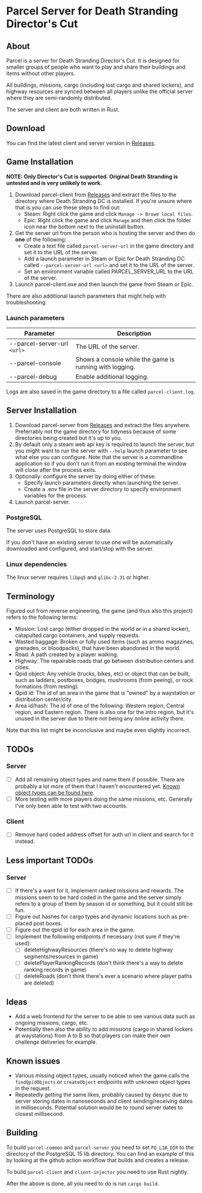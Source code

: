 # Parcel Server for Death Stranding Director's Cut

## About

Parcel is a server for Death Stranding Director's Cut. It is designed for smaller groups of people who want to play and share their buildings and items without other players.

All buildings, missions, cargo (including lost cargo and shared lockers), and highway resources are synced between all players unlike the official server where they are semi-randomly distributed.

The server and client are both written in Rust.

## Download

You can find the latest client and server version in [Releases](https://github.com/Skippeh/parcel-thief/releases).

## Game Installation

**NOTE: Only Director's Cut is supported. Original Death Stranding is untested and is very unlikely to work.**

1. Download parcel-client from [Releases](https://github.com/Skippeh/parcel-thief/releases) and
   extract the files to the directory where Death Stranding DC is installed. If you're unsure where that is you can use these steps to find out:
   - Steam: Right click the game and click `Manage -> Browe local files`.
   - Epic: Right click the game and click `Manage` and then click the folder icon near the bottom next to the uninstall button.
2. Get the server url from the person who is hosting the server and then do **one** of the following:
   - Create a text file called `parcel-server-url` in the game directory and set it to the URL of the server.
   - Add a launch parameter in Steam or Epic for Death Stranding DC called `--parcel-server-url <url>` and set it to the URL of the server.
   - Set an environment variable called PARCEL_SERVER_URL to the URL of the server.
3. Launch parcel-client.exe and then launch the game from Steam or Epic.

There are also additional launch parameters that might help with troubleshooting.

### Launch parameters

| Parameter                   | Description                                             |
| --------------------------- | ------------------------------------------------------- |
| --parcel-server-url `<url>` | The URL of the server.                                  |
| --parcel-console            | Shows a console while the game is running with logging. |
| --parcel-debug              | Enable additional logging.                              |

Logs are also saved in the game directory to a file called `parcel-client.log`.

## Server Installation

1. Download parcel-server from [Releases](https://github.com/Skippeh/parcel-thief/releases) and
   extract the files anywhere. Preferrably not the game directory for tidyness because of some directories being created but it's up to you.
2. By default only a steam web api key is required to launch the server, but you might want to run the server with `--help` launch parameter to see what else you can configure. Note that the server is a commandline application so if you don't run it from an existing terminal the window will close after the process exits.
3. Optionally: configure the server by doing either of these:
   - Specify launch parameters directly when launching the server.
   - Create a .env file in the server directory to specify environment variables for the process.
4. Launch parcel-server.

### PostgreSQL

The server uses PostgreSQL to store data.

If you don't have an existing server to use one will be automatically downloaded and configured, and start/stop with the server.

### Linux dependencies

The linux server requires `libpq5` and `glibc-2.31` or higher.

## Terminology

Figured out from reverse engineering, the game (and thus also this project) refers to the following terms:

- Mission: Lost cargo (either dropped in the world or in a shared locker), catapulted cargo containers, and supply requests.
- Wasted baggage: Broken or fully used items (such as ammo magazines, grenades, or bloodpacks), that have been abandoned in the world.
- Road: A path created by a player walking.
- Highway: The repairable roads that go between distribution centers and cities.
- Qpid object: Any vehicle (trucks, bikes, etc) or object that can be built, such as ladders, postboxes, bridges, mushrooms (from peeing), or rock formations (from resting).
- Qpid id: The id of an area in the game that is "owned" by a waystation or distribution center/city.
- Area id/hash: The id of one of the following: Western region, Central region, and Eastern region. There is also one for the intro region, but it's unused in the server due to there not being any online activity there.

Note that this list might be inconclusive and maybe even slightly incorrect.

## TODOs

### Server

- [ ] Add all remaining object types and name them if possible. There are probably a lot more of them that I haven't encountered yet. [Known object types can be found here](https://github.com/Skippeh/parcel-thief/blob/main/parcel-common/src/api_types/object.rs#L159).
- [ ] More testing with more players doing the same missions, etc. Generally I've only been able to test with two accounts.

### Client

- [ ] Remove hard coded address offset for auth url in client and search for it instead.

## Less important TODOs

### Server

- [ ] If there's a want for it, implement ranked missions and rewards. The missions seem to be hard coded in the game and the server simply refers to a group of them by season id or something, but it could still be fun.
- [ ] Figure out hashes for cargo types and dynamic locations such as pre-placed post boxes.
- [ ] Figure out the qpid id for each area in the game.
- [ ] Implement the following endpoints if necessary (not sure if they're used):
  - [ ] deleteHighwayResources (there's no way to delete highway segments/resources in game)
  - [ ] deletePlayerRankingRecords (don't think there's a way to delete ranking records in game)
  - [ ] deleteRoads (don't think there's ever a scenario where player paths are deleted)

## Ideas

- Add a web frontend for the server to be able to see various data such as ongoing missions, cargo, etc.
- Potentially then also the ability to add missions (cargo in shared lockers at waystations) from A to B so that players can make their own challenge deliveries for example.

## Known issues

- Various missing object types, usually noticed when the game calls the `findQpidObjects` or `createObject` endpoints with unknown object types in the request.
- Repeatedly getting the same likes, probably caused by desync due to server storing dates in nanoseconds and client sending/receiving dates in milliseconds. Potential solution would be to round server dates to closest millisecond.

## Building

To build `parcel-common` and `parcel-server` you need to set `PQ_LIB_DIR` to the directory of the PostgreSQL 15 lib directory. You can find an example of this by looking at the github action workflow that builds and creates a release.

To build `parcel-client` and `client-injector` you need to use Rust nightly.

After the above is done, all you need to do is run `cargo build`.
